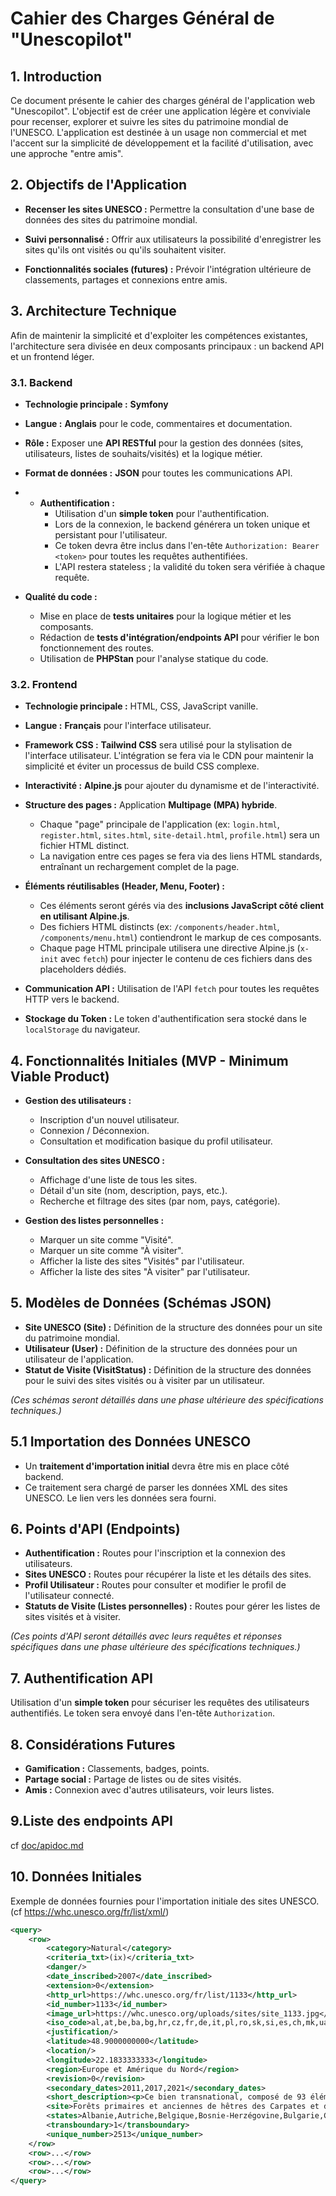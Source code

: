# Cahier des Charges Général de "Unescopilot"

## 1. Introduction

Ce document présente le cahier des charges général de l'application web "Unescopilot". L'objectif est de créer une application légère et conviviale pour recenser, explorer et suivre les sites du patrimoine mondial de l'UNESCO. L'application est destinée à un usage non commercial et met l'accent sur la simplicité de développement et la facilité d'utilisation, avec une approche "entre amis".

## 2. Objectifs de l'Application

- **Recenser les sites UNESCO :** Permettre la consultation d'une base de données des sites du patrimoine mondial.

- **Suivi personnalisé :** Offrir aux utilisateurs la possibilité d'enregistrer les sites qu'ils ont visités ou qu'ils souhaitent visiter.

- **Fonctionnalités sociales (futures) :** Prévoir l'intégration ultérieure de classements, partages et connexions entre amis.


## 3. Architecture Technique

Afin de maintenir la simplicité et d'exploiter les compétences existantes, l'architecture sera divisée en deux composants principaux : un backend API et un frontend léger.

### 3.1. Backend

- **Technologie principale :** **Symfony**

- **Langue :** **Anglais** pour le code, commentaires et documentation.

- **Rôle :** Exposer une **API RESTful** pour la gestion des données (sites, utilisateurs, listes de souhaits/visités) et la logique métier.

- **Format de données :** **JSON** pour toutes les communications API.

- - **Authentification :**
    - Utilisation d'un **simple token** pour l'authentification.
    - Lors de la connexion, le backend générera un token unique et persistant pour l'utilisateur.
    - Ce token devra être inclus dans l'en-tête `Authorization: Bearer <token>` pour toutes les requêtes authentifiées.
    - L'API restera stateless ; la validité du token sera vérifiée à chaque requête.

- **Qualité du code :**
    - Mise en place de **tests unitaires** pour la logique métier et les composants.
    - Rédaction de **tests d'intégration/endpoints API** pour vérifier le bon fonctionnement des routes.
    - Utilisation de **PHPStan** pour l'analyse statique du code.

### 3.2. Frontend

- **Technologie principale :** HTML, CSS, JavaScript vanille.

- **Langue :** **Français** pour l'interface utilisateur.

- **Framework CSS :** **Tailwind CSS** sera utilisé pour la stylisation de l'interface utilisateur. L'intégration se fera via le CDN pour maintenir la simplicité et éviter un processus de build CSS complexe.

- **Interactivité :** **Alpine.js** pour ajouter du dynamisme et de l'interactivité.

- **Structure des pages :** Application **Multipage (MPA) hybride**.

    - Chaque "page" principale de l'application (ex: `login.html`, `register.html`, `sites.html`, `site-detail.html`, `profile.html`) sera un fichier HTML distinct.
    - La navigation entre ces pages se fera via des liens HTML standards, entraînant un rechargement complet de la page.

- **Éléments réutilisables (Header, Menu, Footer) :**

    - Ces éléments seront gérés via des **inclusions JavaScript côté client en utilisant Alpine.js**.
    - Des fichiers HTML distincts (ex: `/components/header.html`, `/components/menu.html`) contiendront le markup de ces composants.
    - Chaque page HTML principale utilisera une directive Alpine.js (`x-init` avec `fetch`) pour injecter le contenu de ces fichiers dans des placeholders dédiés.

- **Communication API :** Utilisation de l'API `fetch` pour toutes les requêtes HTTP vers le backend.

- **Stockage du Token :** Le token d'authentification sera stocké dans le `localStorage` du navigateur.

## 4. Fonctionnalités Initiales (MVP - Minimum Viable Product)

- **Gestion des utilisateurs :**

    - Inscription d'un nouvel utilisateur.
    - Connexion / Déconnexion.
    - Consultation et modification basique du profil utilisateur.

- **Consultation des sites UNESCO :**

    - Affichage d'une liste de tous les sites.
    - Détail d'un site (nom, description, pays, etc.).
    - Recherche et filtrage des sites (par nom, pays, catégorie).

- **Gestion des listes personnelles :**

    - Marquer un site comme "Visité".
    - Marquer un site comme "À visiter".
    - Afficher la liste des sites "Visités" par l'utilisateur.
    - Afficher la liste des sites "À visiter" par l'utilisateur.

## 5. Modèles de Données (Schémas JSON)

- **Site UNESCO (Site) :** Définition de la structure des données pour un site du patrimoine mondial.
- **Utilisateur (User) :** Définition de la structure des données pour un utilisateur de l'application.
- **Statut de Visite (VisitStatus) :** Définition de la structure des données pour le suivi des sites visités ou à visiter par un utilisateur.

_(Ces schémas seront détaillés dans une phase ultérieure des spécifications techniques.)_

## 5.1 Importation des Données UNESCO

- Un **traitement d'importation initial** devra être mis en place côté backend.
- Ce traitement sera chargé de parser les données XML des sites UNESCO. Le lien vers les données sera fourni.

## 6. Points d'API (Endpoints)

- **Authentification :** Routes pour l'inscription et la connexion des utilisateurs.
- **Sites UNESCO :** Routes pour récupérer la liste et les détails des sites.
- **Profil Utilisateur :** Routes pour consulter et modifier le profil de l'utilisateur connecté.
- **Statuts de Visite (Listes personnelles) :** Routes pour gérer les listes de sites visités et à visiter.

_(Ces points d'API seront détaillés avec leurs requêtes et réponses spécifiques dans une phase ultérieure des spécifications techniques.)_

## 7. Authentification API

Utilisation d'un **simple token** pour sécuriser les requêtes des utilisateurs authentifiés. Le token sera envoyé dans l'en-tête `Authorization`.

## 8. Considérations Futures

- **Gamification :** Classements, badges, points.
- **Partage social :** Partage de listes ou de sites visités.
- **Amis :** Connexion avec d'autres utilisateurs, voir leurs listes.

## 9.Liste des endpoints API

cf [doc/apidoc.md](doc/apidoc.md)

## 10. Données Initiales 

Exemple de données fournies pour l'importation initiale des sites UNESCO.
(cf https://whc.unesco.org/fr/list/xml/)

```xml
<query>
    <row>
        <category>Natural</category>
        <criteria_txt>(ix)</criteria_txt>
        <danger/>
        <date_inscribed>2007</date_inscribed>
        <extension>0</extension>
        <http_url>https://whc.unesco.org/fr/list/1133</http_url>
        <id_number>1133</id_number>
        <image_url>https://whc.unesco.org/uploads/sites/site_1133.jpg</image_url>
        <iso_code>al,at,be,ba,bg,hr,cz,fr,de,it,pl,ro,sk,si,es,ch,mk,ua</iso_code>
        <justification/>
        <latitude>48.9000000000</latitude>
        <location/>
        <longitude>22.1833333333</longitude>
        <region>Europe et Amérique du Nord</region>
        <revision>0</revision>
        <secondary_dates>2011,2017,2021</secondary_dates>
        <short_description><p>Ce bien transnational, composé de 93 éléments constitutifs, s’étend sur 18 pays. Depuis la fin de la dernière période glaciaire, le hêtre d’Europe s’est répandu à partir de quelques refuges isolés dans les Alpes, les Carpates, les Dinarides, la Méditerranée et les Pyrénées, en l’espace de quelques milliers d’années, un processus qui se poursuit encore aujourd’hui. Le succès de la progression du hêtre s’explique par son adaptabilité et sa tolérance à différentes conditions climatiques, géographiques et physiques.</p></short_description>
        <site>Forêts primaires et anciennes de hêtres des Carpates et d’autres régions d’Europe</site>
        <states>Albanie,Autriche,Belgique,Bosnie-Herzégovine,Bulgarie,Croatie,Tchéquie,France,Allemagne,Italie,Pologne,Roumanie,Slovaquie,Slovénie,Espagne,Suisse,Macédoine du Nord,Ukraine</states>
        <transboundary>1</transboundary>
        <unique_number>2513</unique_number>
    </row>
    <row>...</row>
    <row>...</row>
    <row>...</row>
</query>
```
